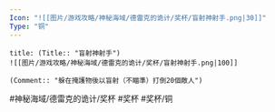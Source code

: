 ```yaml
---
Icon: "![[图片/游戏攻略/神秘海域/德雷克的诡计/奖杯/盲射神射手.png|30]]"
Type: "铜"
---
```

```ad-common-bronze-trophy
title: (Title:: "盲射神射手")
![[图片/游戏攻略/神秘海域/德雷克的诡计/奖杯/盲射神射手.png|100]]

(Comment:: "躲在掩護物後以盲射（不瞄準）打倒20個敵人")
```

#神秘海域/德雷克的诡计/奖杯 #奖杯 #奖杯/铜
